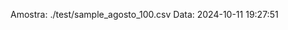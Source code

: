  Amostra: ./test/sample_agosto_100.csv
                               Data: 2024-10-11 19:27:51
                        